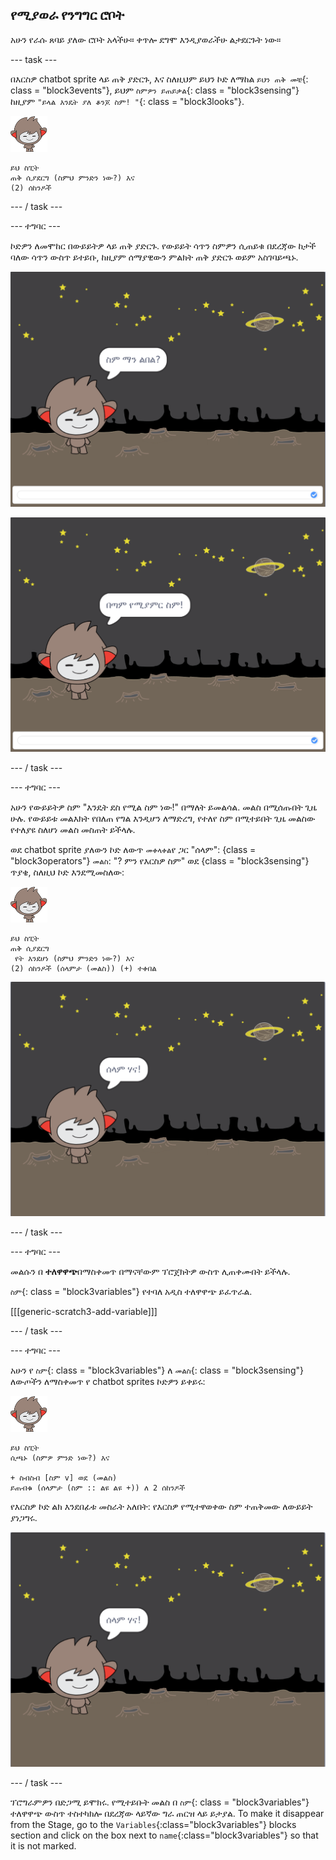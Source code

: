 ## የሚያወራ የንግግር ሮቦት

አሁን የራሱ ጸባይ ያለው ሮቦት አላችሁ። ቀጥሎ ደግሞ እንዲያወራችሁ ልታደርጉት ነው።

\--- task \---

በእርስዎ chatbot sprite ላይ ጠቅ ያድርጉ, እና ስለዚህም ይህን ኮድ ለማከል `ይህን ጠቅ መቼ`{: class = "block3events"}, ይህም `ስምዎን ይጠይቃል`{: class = "block3sensing"} ከዚያም `"ይላል እንዴት ያለ ቆንጆ ስም! "`{: class = "block3looks"}.

![nano sprite](images/nano-sprite.png)

```blocks3
ይህ ስፒት
ጠቅ ሲያደርግ (ስምህ ምንድን ነው?) እና
(2) ሰከንዶች
```

\--- / task \---

\--- ተግባር \---

ኮድዎን ለመሞከር በውይይትዎ ላይ ጠቅ ያድርጉ. የውይይት ሳጥን ስምዎን ሲጠይቁ በደረጃው ከታች ባለው ሳጥን ውስጥ ይተይቡ, ከዚያም ሰማያዊውን ምልክት ጠቅ ያድርጉ ወይም <kbd>አስገባ</kbd>ይጫኑ.

![የ ChatBot ምላሽ በመሞከር ላይ](images/chatbot-ask-test1.png)

![የ ChatBot ምላሽ በመሞከር ላይ](images/chatbot-ask-test2.png)

\--- / task \---

\--- ተግባር \---

አሁን የውይይትዎ ስም "እንዴት ደስ የሚል ስም ነው!" በማለት ይመልሳል. መልስ በሚሰጡበት ጊዜ ሁሉ. የውይይቱ መልእክት የበለጠ የግል እንዲሆን ለማድረግ, የተለየ ስም በሚተይበት ጊዜ መልስው የተለያዩ ስለሆነ መልስ መስጠት ይችላሉ.

ወደ chatbot sprite ያለውን ኮድ ለውጥ `መቀላቀል`የ ጋር "ሰላም": {class = "block3operators"} `መልስ`: "? ምን የእርስዎ ስም" ወደ {class = "block3sensing"} ጥያቄ, ስለዚህ ኮድ እንደሚመስለው:

![nano sprite](images/nano-sprite.png)

```blocks3
ይህ ስፒት
ጠቅ ሲያደርግ 
 የት እንደሆነ (ስምህ ምንድን ነው?) እና
(2) ሰከንዶች (ሰላምታ (መልስ)) (+) ተቀበል
```

![ለግል የተበጀ ምላሽ ይሞክሩ](images/chatbot-answer-test.png)

\--- / task \---

\--- ተግባር \---

መልሱን በ **ተለዋዋጭ**በማስቀመጥ በማናቸውም ፕሮጀክትዎ ውስጥ ሊጠቀሙበት ይችላሉ.

`ስም`{: class = "block3variables"} የተባለ አዲስ ተለዋዋጭ ይፈጥራል.

[[[generic-scratch3-add-variable]]]

\--- / task \---

\--- ተግባር \---

አሁን የ `ስም`{: class = "block3variables"} ለ `መልስ`{: class = "block3sensing"} ለውጦችን ለማስቀመጥ የ chatbot sprites ኮድዎን ይቀይሩ:

![nano sprite](images/nano-sprite.png)

```blocks3
ይህ ስፒት
ሲጫኑ (ስምዎ ምንድ ነው?) እና

+ ስብስብ [ስም v] ወደ (መልስ)
ይጠብቁ (ሰላምታ (ስም :: ልዩ ልዩ +)) ለ 2 ሰከንዶች
```

የእርስዎ ኮድ ልክ እንደበፊቱ መስራት አለበት: የእርስዎ የሚተዋወቀው ስም ተጠቅመው ለውይይት ያነጋግሩ.

![ለግል የተበጀ ምላሽ ይሞክሩ](images/chatbot-answer-test.png)

\--- / task \---

ፕሮግራምዎን በድጋሚ ይሞክሩ. የሚተይቡት መልስ በ `ስም`{: class = "block3variables"} ተለዋዋጭ ውስጥ ተስተካክሎ በደረጃው ላይኛው ግራ ጠርዝ ላይ ይታያል. To make it disappear from the Stage, go to the `Variables`{:class="block3variables"} blocks section and click on the box next to `name`{:class="block3variables"} so that it is not marked.